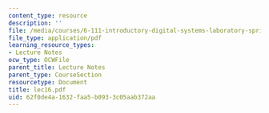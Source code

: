 ```yaml
---
content_type: resource
description: ''
file: /media/courses/6-111-introductory-digital-systems-laboratory-spring-2006/62f0de4a1632faa5b0933c05aab372aa_lec16.pdf
file_type: application/pdf
learning_resource_types:
- Lecture Notes
ocw_type: OCWFile
parent_title: Lecture Notes
parent_type: CourseSection
resourcetype: Document
title: lec16.pdf
uid: 62f0de4a-1632-faa5-b093-3c05aab372aa
---
```

